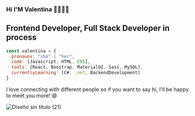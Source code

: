 ### Hi I'M Valentina 👋👩🏼‍💻

## Frontend Developer, Full Stack Developer in process


```javascript
const valentina = {
  pronouns: "she" | "her",
  code: [Javascript, HTML, CSS],
  tools: [React, Boostrap, MaterialUI, Sass, MySQL],
  currentlyLearning: [C#, .net, BackendDevelopment]
}
```

<!--
**valenmarenda/valenmarenda** is a ✨ _special_ ✨ repository because its `README.md` (this file) appears on your GitHub profile.




Here are some ideas to get you started:

- 🔭 I’m currently working on ...
- 🌱 I’m currently learning ...
- 👯 I’m looking to collaborate on ...
- 🤔 I’m looking for help with ...
- 💬 Ask me about ...
- 📫 How to reach me: ...
- 😄 Pronouns: ...
- ⚡ Fun fact: ...
-->
I love connecting with different people so if you want to say hi, I'll be happy to meet you more! 😄

![Diseño sin título (21)](https://user-images.githubusercontent.com/77030740/120491936-09ad6e80-c390-11eb-914c-1ec63a8dd8ed.png)
